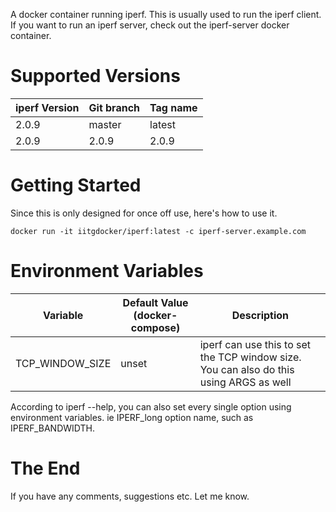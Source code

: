 A docker container running iperf. This is usually used to run the iperf client. If you want to run an iperf server, check out the iperf-server docker container.

# Supported Versions

iperf Version | Git branch | Tag name
--------------| ---------- |---------
2.0.9         | master     | latest
2.0.9         | 2.0.9      | 2.0.9

# Getting Started

Since this is only designed for once off use, here's how to use it.

```
docker run -it iitgdocker/iperf:latest -c iperf-server.example.com
```

# Environment Variables

Variable                 | Default Value (docker-compose) | Description
------------------------ | ------------------------------ |------------
TCP_WINDOW_SIZE          | unset                          | iperf can use this to set the TCP window size. You can also do this using ARGS as well

According to iperf --help, you can also set every single option using environment variables. ie IPERF_long option name, such as IPERF_BANDWIDTH.

# The End

If you have any comments, suggestions etc. Let me know.
